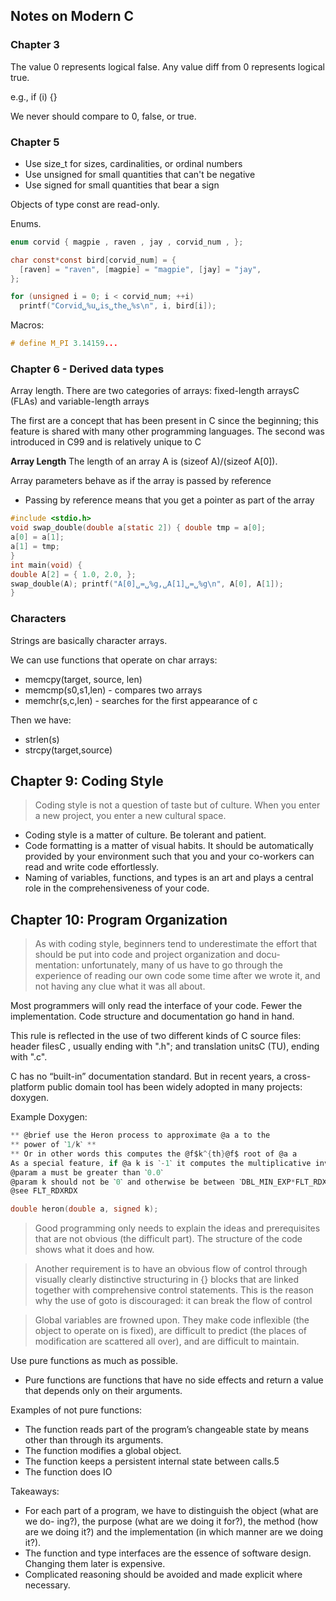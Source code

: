 
## Notes on Modern C

### Chapter 3

The value 0 represents logical false. Any value diff from 0 represents logical true.

e.g., if (i) {}

We never should compare to 0, false, or true.

### Chapter 5

- Use size_t for sizes, cardinalities, or ordinal numbers
- Use unsigned for small quantities that can't be negative
- Use signed for small quantities that bear a sign

Objects of type const are read-only.

Enums.

```c
enum corvid { magpie , raven , jay , corvid_num , };

char const*const bird[corvid_num] = {
  [raven] = "raven", [magpie] = "magpie", [jay] = "jay",
};

for (unsigned i = 0; i < corvid_num; ++i)
  printf("Corvid␣%u␣is␣the␣%s\n", i, bird[i]);
```

Macros:

```c
# define M_PI 3.14159...
```

### Chapter 6 - Derived data types

Array length. There are two categories of arrays: fixed-length arraysC (FLAs) and variable-length arrays

The first are a concept that has been present in C since the beginning; this feature is shared with many other programming languages. The second was introduced in C99 and is relatively unique to C


**Array Length**
The length of an array A is (sizeof A)/(sizeof A[0]).

Array parameters behave as if the array is passed by reference
- Passing by reference means that you get a pointer as part of the array

```c
#include <stdio.h>
void swap_double(double a[static 2]) { double tmp = a[0];
a[0] = a[1];
a[1] = tmp;
}
int main(void) {
double A[2] = { 1.0, 2.0, };
swap_double(A); printf("A[0]␣=␣%g,␣A[1]␣=␣%g\n", A[0], A[1]);
}
```

### Characters

Strings are basically character arrays.

We can use functions that operate on char arrays:
- memcpy(target, source, len)
- memcmp(s0,s1,len) - compares two arrays
- memchr(s,c,len) - searches for the first appearance of c

Then we have:
- strlen(s)
- strcpy(target,source)

## Chapter 9: Coding Style

> Coding style is not a question of taste but of culture. When you enter a new project, you enter a new cultural space.

- Coding style is a matter of culture. Be tolerant and patient.
- Code formatting is a matter of visual habits. It should be automatically provided
by your environment such that you and your co-workers can read and write code
effortlessly.
- Naming of variables, functions, and types is an art and plays a central role in the
comprehensiveness of your code.

## Chapter 10: Program Organization

> As with coding style, beginners tend to underestimate the effort that should be put into code and project organization and docu- mentation: unfortunately, many of us have to go through the experience of reading our own code some time after we wrote it, and not having any clue what it was all about.

Most programmers will only read the interface of your code. Fewer the implementation. Code structure and documentation go hand in hand.

This rule is reflected in the use of two different kinds of C source files: header filesC , usually ending with ".h"; and translation unitsC (TU), ending with ".c".

C has no “built-in” documentation standard. But in recent years, a cross-platform public domain tool has been widely adopted in many projects: doxygen.

Example Doxygen:

```c
** @brief use the Heron process to approximate @a a to the
** power of ˋ1/kˋ **
** Or in other words this computes the @f$k^{th}@f$ root of @a a
As a special feature, if @a k is ˋ-1ˋ it computes the multiplicative inverse of @a a.
@param a must be greater than ˋ0.0ˋ
@param k should not be ˋ0ˋ and otherwise be between ˋDBL_MIN_EXP*FLT_RDXRDXˋ and ˋDBL_MAX_EXP*FLT_RDXRDXˋ.
@see FLT_RDXRDX

double heron(double a, signed k);
```
> Good programming only needs to explain the ideas and prerequisites that are not obvious (the difficult part). The structure of the code shows what it does and how.

> Another requirement is to have an obvious flow of control through visually clearly distinctive structuring in {} blocks that are linked together with comprehensive control statements. This is the reason why the use of goto is discouraged: it can break the flow of control

> Global variables are frowned upon. They make code inflexible (the object to operate on is fixed), are difficult to predict (the places of modification are scattered all over), and are difficult to maintain.

Use pure functions as much as possible.
- Pure functions are functions that have no side effects and return a value that depends only on their arguments.

Examples of not pure functions:
- The function reads part of the program’s changeable state by means other than through its arguments.
- The function modifies a global object.
- The function keeps a persistent internal state between calls.5
- The function does IO

Takeaways:
- For each part of a program, we have to distinguish the object (what are we do- ing?), the purpose (what are we doing it for?), the method (how are we doing it?) and the implementation (in which manner are we doing it?).
- The function and type interfaces are the essence of software design. Changing them later is expensive.
- Complicated reasoning should be avoided and made explicit where necessary.
